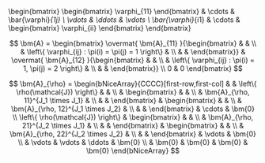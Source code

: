 \begin{bmatrix}
        \begin{bmatrix} \varphi_{11} \end{bmatrix} & \cdots & \bar{\varphi}_{1j} \\
        \vdots & \ddots & \vdots \\
        \bar{\varphi}_{i1} & \cdots & \begin{bmatrix} \varphi_{ii} \end{bmatrix}
\end{bmatrix}


$$
\bm{A} = \begin{bmatrix}
    \overmat{ \bm{A}_{11} }{\begin{bmatrix}
    & & \\
    & \left\{ \varphi_{ij} : \pi(i) = \pi(j) = 1 \right\} & \\
    & &
    \end{bmatrix}} & \overmat{ \bm{A}_{12} }{\begin{bmatrix}
    & & \\
    & \left\{ \varphi_{ij} : \pi(i) = 1, \pi(j) = 2 \right\} & \\
    & &
    \end{bmatrix}} \\
    0 & 0 
\end{bmatrix}
$$

$$
\bm{A}_{\rho} = \begin{bNiceArray}{CCCC}[first-row,first-col]
& & \left\{ \rho(\mathcal{J}) \right\} & & \\
    & \begin{bmatrix}
        & & \\
        & \bm{A}_{\rho, 11}^{J_1 \times J_1} & \\
        & & 
    \end{bmatrix} & \begin{bmatrix}
        & & \\
        & \bm{A}_{\rho, 12}^{J_1 \times J_2} & \\
        & & 
    \end{bmatrix} & \cdots & \bm{0}  \\
\left\{ \rho(\mathcal{J}) \right\} & 
    \begin{bmatrix}
        & & \\
        & \bm{A}_{\rho, 21}^{J_2 \times J_1} & \\
        & & 
    \end{bmatrix} & \begin{bmatrix}
        & & \\
        & \bm{A}_{\rho, 22}^{J_2 \times J_2} & \\
        & & 
    \end{bmatrix} & \vdots & \bm{0} \\
& \vdots & \vdots & \ddots & \bm{0} \\
& \bm{0} & \bm{0} & \bm{0} & \bm{0}
\end{bNiceArray}
$$